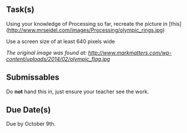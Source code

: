 Task(s)
-------
Using your knowledge of Processing so far, recreate the picture in [this] (http://www.mrseidel.com/images/Processing/olympic_rings.jpg)

Use a screen size of at least 640 pixels wide

*The original image was found at: http://www.markmatters.com/wp-content/uploads/2014/02/olympic_flag.jpg*

Submissables
------------
Do **not** hand this in, just ensure your teacher see the work.

Due Date(s)
----------
Due by October 9th.
